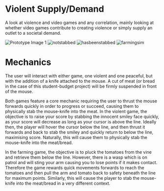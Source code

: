 # Violent Supply/Demand
A look at violence and video games and any correlation, mainly looking at whether video games contribute to creating violence or simply supply an outlet to a societal demand. 

![Prototype Image 1](https://github.com/HawkunaMatata/FormativeWeek8/assets/150437837/f7f13e35-bdf6-4454-9d2b-f59844932e71)
![notstabbed](https://github.com/HawkunaMatata/FormativeWeek8/assets/150437837/0ce10490-adf6-44d4-a311-ee8734f39f1c)
![hasbeenstabbed](https://github.com/HawkunaMatata/FormativeWeek8/assets/150437837/fac47c3d-1941-4338-bf32-a26a7b5b964b)
![farmingsim](https://github.com/HawkunaMatata/FormativeWeek8/assets/150437837/390abc0c-d07f-40fa-ac3e-c86aa81350db)

# Mechanics  
The user will interact with either game, one violent and one peaceful, but with the addition of a knife attached to the mouse. A cut of meat (or bread in the case of this student-budget project) will be firmly suspended in front of the mouse.

Both games feature a core mechanic requiring the user to thrust the mouse forwards quickly in order to progress or succeed, causing them to physically stab the mouse-knife into the meat. In the violent game, the objective is to raise your score by stabbing the innocent smiley face quickly, as your score will decrease as long as your cursor is above the line. Ideally then, the player will hover the cursor below the line, and then thrust it forwards and back to stab the smiley and quickly return to below the line, maximising score. Naturally, this will cause them to physically stab the mouse-knife into the meat/bread. 

In the farming game, the objective is to pluck the tomatoes from the vine and retrieve them below the line. However, there is a wasp which is on patrol and will sting your arm causing you to lose points if it makes contact. Therefore the game rewards quick movements forwards to reach the tomatoes and then pull the arm and tomato back to safety beneath the line for maximum points. Similarly, this will cause the player to stab the mouse-knife into the meat/bread in a very different context.


# 
